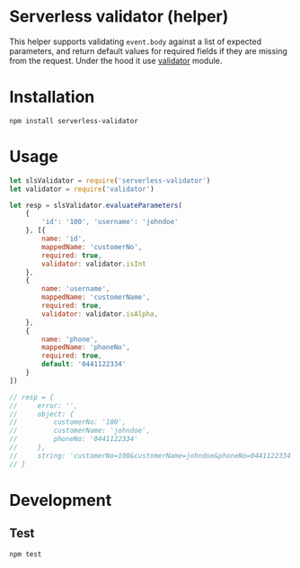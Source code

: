 # Serverless validator (helper)

This helper supports validating `event.body` against a list of expected parameters, and return default values for required fields if they are missing from the request. Under the hood it use [validator](https://www.npmjs.com/package/validator) module.

# Installation

```
npm install serverless-validator
```

# Usage

```javascript
let slsValidator = require('serverless-validator')
let validator = require('validator')

let resp = slsValidator.evaluateParameters(
    {
        'id': '100', 'username': 'johndoe'
    }, [{
        name: 'id',
        mappedName: 'customerNo',
        required: true,
        validator: validator.isInt
    },
    {
        name: 'username',
        mappedName: 'customerName',
        required: true,
        validator: validator.isAlpha,
    },
    {
        name: 'phone',
        mappedName: 'phoneNo',
        required: true,
        default: '0441122334'
    }
])

// resp = { 
//     error: '',
//     object: { 
//         customerNo: '100',
//         customerName: 'johndoe',
//         phoneNo: '0441122334' 
//     },
//     string: 'customerNo=100&customerName=johndoe&phoneNo=0441122334' 
// }
```

# Development

## Test

```
npm test
```